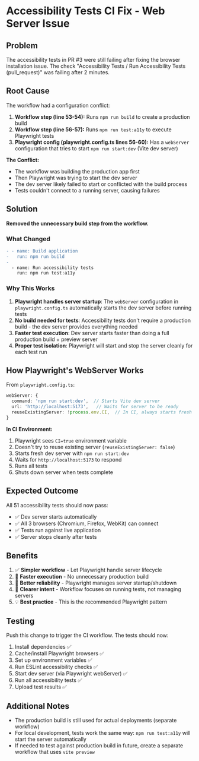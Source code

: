 # Accessibility Tests CI Fix - Web Server Issue

## Problem

The accessibility tests in PR #3 were still failing after fixing the browser installation issue. The check "Accessibility Tests / Run Accessibility Tests (pull_request)" was failing after 2 minutes.

## Root Cause

The workflow had a configuration conflict:

1. **Workflow step (line 53-54):** Runs `npm run build` to create a production build
2. **Workflow step (line 56-57):** Runs `npm run test:a11y` to execute Playwright tests
3. **Playwright config (playwright.config.ts lines 56-60):** Has a `webServer` configuration that tries to start `npm run start:dev` (Vite dev server)

**The Conflict:**

- The workflow was building the production app first
- Then Playwright was trying to start the dev server
- The dev server likely failed to start or conflicted with the build process
- Tests couldn't connect to a running server, causing failures

## Solution

**Removed the unnecessary build step from the workflow.**

### What Changed

```diff
- - name: Build application
-   run: npm run build
-
  - name: Run accessibility tests
    run: npm run test:a11y
```

### Why This Works

1. **Playwright handles server startup**: The `webServer` configuration in `playwright.config.ts` automatically starts the dev server before running tests
2. **No build needed for tests**: Accessibility tests don't require a production build - the dev server provides everything needed
3. **Faster test execution**: Dev server starts faster than doing a full production build + preview server
4. **Proper test isolation**: Playwright will start and stop the server cleanly for each test run

## How Playwright's WebServer Works

From `playwright.config.ts`:

```typescript
webServer: {
  command: 'npm run start:dev',  // Starts Vite dev server
  url: 'http://localhost:5173',   // Waits for server to be ready
  reuseExistingServer: !process.env.CI,  // In CI, always starts fresh server
}
```

**In CI Environment:**

1. Playwright sees `CI=true` environment variable
2. Doesn't try to reuse existing server (`reuseExistingServer: false`)
3. Starts fresh dev server with `npm run start:dev`
4. Waits for `http://localhost:5173` to respond
5. Runs all tests
6. Shuts down server when tests complete

## Expected Outcome

All 51 accessibility tests should now pass:

- ✅ Dev server starts automatically
- ✅ All 3 browsers (Chromium, Firefox, WebKit) can connect
- ✅ Tests run against live application
- ✅ Server stops cleanly after tests

## Benefits

1. ✅ **Simpler workflow** - Let Playwright handle server lifecycle
2. 🚀 **Faster execution** - No unnecessary production build
3. 🔧 **Better reliability** - Playwright manages server startup/shutdown
4. 📝 **Clearer intent** - Workflow focuses on running tests, not managing servers
5. 💡 **Best practice** - This is the recommended Playwright pattern

## Testing

Push this change to trigger the CI workflow. The tests should now:

1. Install dependencies ✅
2. Cache/install Playwright browsers ✅
3. Set up environment variables ✅
4. Run ESLint accessibility checks ✅
5. Start dev server (via Playwright webServer) ✅
6. Run all accessibility tests ✅
7. Upload test results ✅

## Additional Notes

- The production build is still used for actual deployments (separate workflow)
- For local development, tests work the same way: `npm run test:a11y` will start the server automatically
- If needed to test against production build in future, create a separate workflow that uses `vite preview`
